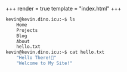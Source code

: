 +++
render = true
template = "index.html"
+++
```bash
kevin@kevin.dino.icu:~$ ls
    Home
    Projects 
    Blog 
    About 
    hello.txt
kevin@kevin.dino.icu:~$ cat hello.txt
    "Hello There!👋"
    "Welcome to My Site!"
```
